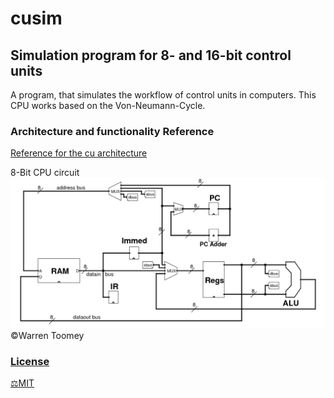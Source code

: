 # cusim

## Simulation program for 8- and 16-bit control units
A program, that simulates the workflow of control units in computers. 
This CPU works based on the Von-Neumann-Cycle.

### Architecture and functionality Reference
[Reference for the cu architecture](https://minnie.tuhs.org/CompArch/Tutes/week03.html)

8-Bit CPU circuit
![CU architecure](https://github.com/CmdIglo/cusim/blob/main/8bitcpu.png)
:copyright:Warren Toomey

### <ins>License</ins>
[:balance_scale:MIT](https://github.com/CmdIglo/cusim/blob/main/LICENSE)
